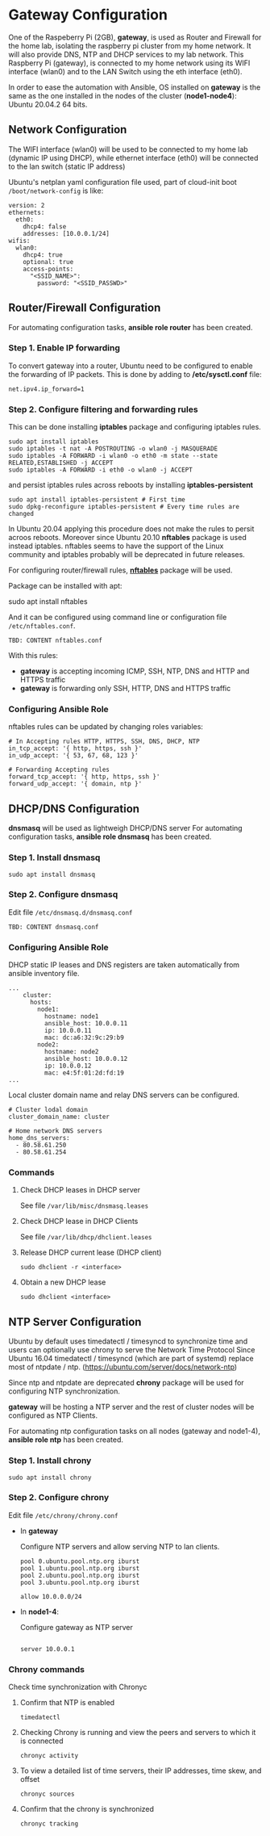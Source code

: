 # Gateway Configuration

One of the Raspeberry Pi (2GB), **gateway**, is used as Router and Firewall for the home lab, isolating the raspberry pi cluster from my home network.
It will also provide DNS, NTP and DHCP services to my lab network. 
This Raspberry Pi (gateway), is connected to my home network using its WIFI interface (wlan0) and to the LAN Switch using the eth interface (eth0).

In order to ease the automation with Ansible, OS installed on **gateway** is the same as the one installed in the nodes of the cluster (**node1-node4**): Ubuntu 20.04.2 64 bits.

## Network Configuration

The WIFI interface (wlan0) will be used to be connected to my home lab (dynamic IP using DHCP), while ethernet interface (eth0) will be connected to the lan switch (static IP address)

Ubuntu's netplan yaml configuration file used, part of cloud-init boot `/boot/network-config` is like:

```
version: 2
ethernets:
  eth0:
    dhcp4: false
    addresses: [10.0.0.1/24]
wifis:
  wlan0:
    dhcp4: true
    optional: true
    access-points:
      "<SSID_NAME>":
        password: "<SSID_PASSWD>"
```

## Router/Firewall Configuration

For automating configuration tasks, **ansible role router** has been created.

### Step 1. Enable IP forwarding

To convert gateway into a router, Ubuntu need to be configured to enable the forwarding of IP packets.
This is done by adding to **/etc/sysctl.conf** file:

    net.ipv4.ip_forward=1

### Step 2. Configure filtering and forwarding rules

This can be done installing **iptables** package and configuring iptables rules.

    sudo apt install iptables
    sudo iptables -t nat -A POSTROUTING -o wlan0 -j MASQUERADE
    sudo iptables -A FORWARD -i wlan0 -o eth0 -m state --state RELATED,ESTABLISHED -j ACCEPT
    sudo iptables -A FORWARD -i eth0 -o wlan0 -j ACCEPT

and persist iptables rules across reboots by installing **iptables-persistent**

    sudo apt install iptables-persistent # First time
	sudo dpkg-reconfigure iptables-persistent # Every time rules are changed

In Ubuntu 20.04 applying this procedure does not make the rules to persit acroos reboots. Moreover since Ubuntu 20.10 **nftables** package is used instead iptables.
nftables seems to have the support of the Linux community and iptables probably will be deprecated in future releases.

For configuring router/firewall rules, [**nftables**](https://www.netfilter.org/projects/nftables/) package will be used.

Package can be installed with apt:

   sudo apt install nftables

And it can be configured using command line or configuration file `/etc/nftables.conf`.

```
TBD: CONTENT nftables.conf
```

With this rules:

- **gateway** is accepting incoming ICMP, SSH, NTP, DNS and HTTP and HTTPS traffic
- **gateway** is forwarding only SSH, HTTP, DNS and HTTPS traffic

### Configuring Ansible Role

nftables rules can be updated by changing roles variables:

```
# In Accepting rules HTTP, HTTPS, SSH, DNS, DHCP, NTP
in_tcp_accept: '{ http, https, ssh }'
in_udp_accept: '{ 53, 67, 68, 123 }'

# Forwarding Accepting rules
forward_tcp_accept: '{ http, https, ssh }'
forward_udp_accept: '{ domain, ntp }'
```

## DHCP/DNS Configuration

**dnsmasq** will be used as lightweigh DHCP/DNS server
For automating configuration tasks, **ansible role dnsmasq** has been created.

### Step 1. Install dnsmasq

    sudo apt install dnsmasq
	
### Step 2. Configure dnsmasq

Edit file `/etc/dnsmasq.d/dnsmasq.conf`

```
TBD: CONTENT dnsmasq.conf
```

### Configuring Ansible Role

DHCP static IP leases and DNS registers are taken automatically from ansible inventory file.

```
...
    cluster:
      hosts:
        node1:
          hostname: node1
          ansible_host: 10.0.0.11
          ip: 10.0.0.11
          mac: dc:a6:32:9c:29:b9
        node2:
          hostname: node2
          ansible_host: 10.0.0.12
          ip: 10.0.0.12
          mac: e4:5f:01:2d:fd:19
...
```

Local cluster domain name and relay DNS servers can be configured.

```
# Cluster lodal domain
cluster_domain_name: cluster

# Home network DNS servers
home_dns_servers:
  - 80.58.61.250
  - 80.58.61.254

```

### Commands

1. Check DHCP leases in DHCP server

    See file `/var/lib/misc/dnsmasq.leases`
	
2. Check DHCP lease in DHCP Clients

    See file `/var/lib/dhcp/dhclient.leases`
	
3. Release DHCP current lease (DHCP client)
   
    ```
	sudo dhclient -r <interface>
	```
	
4. Obtain a new DHCP lease

    ```
    sudo dhclient <interface>
	```


## NTP Server Configuration

Ubuntu by default uses timedatectl / timesyncd to synchronize time and users can optionally use chrony to serve the Network Time Protocol
Since Ubuntu 16.04 timedatectl / timesyncd (which are part of systemd) replace most of ntpdate / ntp.
(https://ubuntu.com/server/docs/network-ntp)

Since ntp and ntpdate are deprecated **chrony** package will be used for configuring NTP synchronization.

**gateway** will be hosting a NTP server and the rest of cluster nodes will be configured as NTP Clients.

For automating ntp configuration tasks on all nodes (gateway and node1-4), **ansible role ntp** has been created.

### Step 1. Install chrony

    sudo apt install chrony


### Step 2. Configure chrony

Edit file `/etc/chrony/chrony.conf`

- In **gateway**

    Configure NTP servers and allow serving NTP to lan clients.
	
    ```
    pool 0.ubuntu.pool.ntp.org iburst
    pool 1.ubuntu.pool.ntp.org iburst
    pool 2.ubuntu.pool.ntp.org iburst
    pool 3.ubuntu.pool.ntp.org iburst

    allow 10.0.0.0/24

    ```

- In **node1-4**:

    Configure gateway as NTP server
   
    ```
    
    server 10.0.0.1

    ```

### Chrony commands

Check time synchronization with Chronyc

1. Confirm that NTP is enabled

    ```
    timedatectl
	  ```

2. Checking Chrony is running and view the peers and servers to which it is connected
    
	  ```
    chronyc activity
	  ```

3. To view a detailed list of time servers, their IP addresses, time skew, and offset
    
	  ```
    chronyc sources
	  ```

4. Confirm that the chrony is synchronized
   
    ```
    chronyc tracking
	  ```
